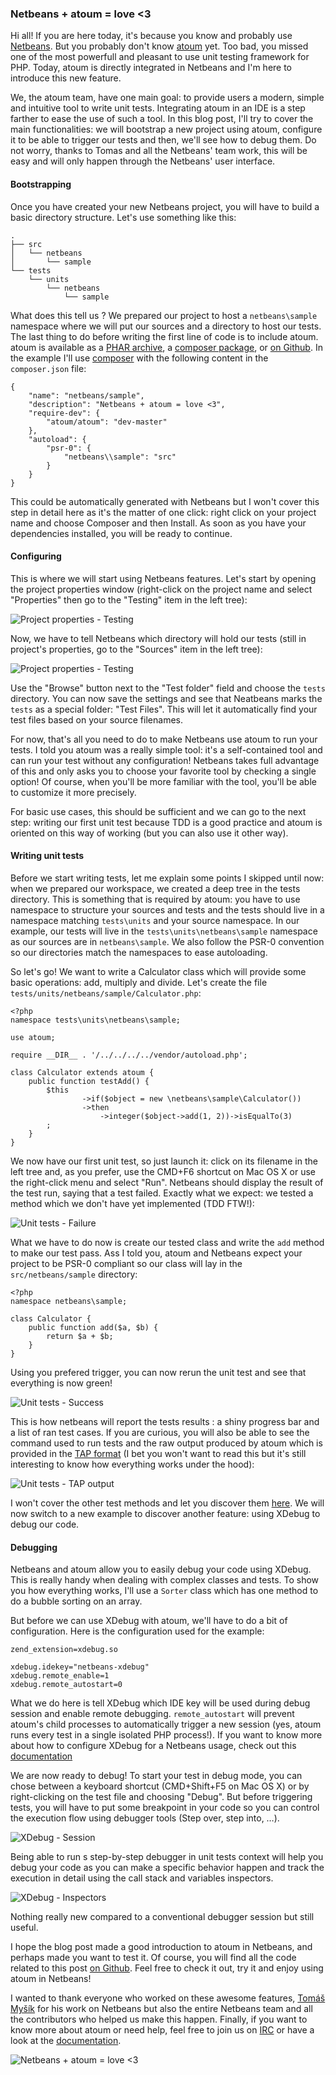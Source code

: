 ### Netbeans + atoum = love <3

Hi all! If you are here today, it's because you know and probably use [Netbeans](https://netbeans.org/features/php/). But you probably don't know [atoum](http://atoum.org) yet. Too bad, you missed one of the most powerfull and pleasant to use unit testing framework for PHP. Today, atoum is directly integrated in Netbeans and I'm here to introduce this new feature.

We, the atoum team, have one main goal: to provide users a modern, simple and intuitive tool to write unit tests. Integrating atoum in an IDE is a step farther to ease the use of such a tool. In this blog post, I'll try to cover the main functionalities: we will bootstrap a new project using atoum, configure it to be able to trigger our tests and then, we'll see how to debug them. Do not worry, thanks to Tomas and all the Netbeans' team work, this will be easy and will only happen through the Netbeans' user interface.

#### Bootstrapping

Once you have created your new Netbeans project, you will have to build a basic directory structure. Let's use something like this:

```
.
├── src
│   └── netbeans
│       └── sample
└── tests
    └── units
        └── netbeans
            └── sample
```

What does this tell us ? We prepared our project to host a ```netbeans\sample``` namespace where we will put our sources and a directory to host our tests. The last thing to do before writing the first line of code is to include atoum. atoum is available as a [PHAR archive](http://downloads.atoum.org/nightly/mageekguy.atoum.phar), a [composer package](https://packagist.org/packages/atoum/atoum), or [on Github](https://github.com/atoum/atoum). In the example I'll use [composer](http://getcomposer.org/) with the following content in the ```composer.json``` file:

```
{
    "name": "netbeans/sample",
    "description": "Netbeans + atoum = love <3",
    "require-dev": {
        "atoum/atoum": "dev-master"
    },
    "autoload": {
        "psr-0": {
            "netbeans\\sample": "src"
        }
    }
}
```

This could be automatically generated with Netbeans but I won't cover this step in detail here as it's the matter of one click: right click on your project name and choose Composer and then Install. As soon as you have your dependencies installed, you will be ready to continue.

#### Configuring

This is where we will start using Netbeans features. Let's start by opening the project properties window (right-click on the project name and select "Properties" then go to the "Testing" item in the left tree):

![Project properties - Testing](resources/images/configuring-1.png "Project properties - Testing")

Now, we have to tell Netbeans which directory will hold our tests (still in project's properties, go to the "Sources" item in the left tree):

![Project properties - Testing](resources/images/configuring-2.png "Project properties - Testing")

Use the "Browse" button next to the "Test folder" field and choose the ```tests``` directory. You can now save the settings and see that Neatbeans marks the ```tests``` as a special folder: "Test Files". This will let it automatically find your test files based on your source filenames.

For now, that's all you need to do to make Netbeans use atoum to run your tests. I told you atoum was a really simple tool: it's a self-contained tool and can run your test without any configuration! Netbeans takes full advantage of this and only asks you to choose your favorite tool by checking a single option! Of course, when you'll be more familiar with the tool, you'll be able to customize it more precisely.

For basic use cases, this should be sufficient and we can go to the next step: writing our first unit test because TDD is a good practice and atoum is oriented on this way of working (but you can also use it other way).

#### Writing unit tests

Before we start writing tests, let me explain some points I skipped until now: when we prepared our workspace, we created a deep tree in the tests directory. This is something that is required by atoum: you have to use namespace to structure your sources and tests and the tests should live in a namespace matching ```tests\units``` and your source namespace. In our example, our tests will live in the ```tests\units\netbeans\sample``` namespace as our sources are in ```netbeans\sample```. We also follow the PSR-0 convention so our directories match the namespaces to ease autoloading.

So let's go! We want to write a Calculator class which will provide some basic operations: add, multiply and divide. Let's create the file ```tests/units/netbeans/sample/Calculator.php```:

```
<?php
namespace tests\units\netbeans\sample;

use atoum;

require __DIR__ . '/../../../../vendor/autoload.php';

class Calculator extends atoum {
    public function testAdd() {
        $this
                ->if($object = new \netbeans\sample\Calculator())
                ->then
                    ->integer($object->add(1, 2))->isEqualTo(3)
        ;
    }
}
```

We now have our first unit test, so just launch it: click on its filename in the left tree and, as you prefer, use the CMD+F6 shortcut on Mac OS X or use the right-click menu and select "Run". Netbeans should display the result of the test run, saying that a test failed. Exactly what we expect: we tested a method which we don't have yet implemented (TDD FTW!):

![Unit tests - Failure](resources/images/result-2.png "Unit tests - Failure")

What we have to do now is create our tested class and write the ```add``` method to make our test pass. Ass I told you, atoum and Netbeans expect your project to be PSR-0 compliant so our class will lay in the ```src/netbeans/sample``` directory:

```
<?php
namespace netbeans\sample;

class Calculator {
    public function add($a, $b) {
        return $a + $b;
    }
}
```

Using you prefered trigger, you can now rerun the unit test and see that everything is now green!

![Unit tests - Success](resources/images/result-1.png "Unit tests - Success")

This is how netbeans will report the tests results : a shiny progress bar and a list of ran test cases. If you are curious, you will also be able to see the command used to run tests and the raw output produced by atoum which is provided in the [TAP format](http://podwiki.hexten.net/TAP/TAP.html?page=TAP "TAP format") (I bet you won't want to read this but it's still interesting to know how everything works under the hood):

![Unit tests - TAP output](resources/images/output-1.png "Unit tests - TAP output")

I won't cover the other test methods and let you discover them [here](https://github.com/jubianchi/atoum-sample). We will now switch to a new example to discover another feature: using XDebug to debug our code. 

#### Debugging

Netbeans and atoum allow you to easily debug your code using XDebug. This is really handy when dealing with complex classes and tests. To show you how everything works, I'll use a ```Sorter``` class which has one method to do a bubble sorting on an array.

But before we can use XDebug with atoum, we'll have to do a bit of configuration. Here is the configuration used for the example:

```
zend_extension=xdebug.so

xdebug.idekey="netbeans-xdebug"
xdebug.remote_enable=1
xdebug.remote_autostart=0
```

What we do here is tell XDebug which IDE key will be used during debug session and enable remote debugging. ```remote_autostart``` will prevent atoum's child processes to automatically trigger a new session (yes, atoum runs every test in a single isolated PHP process!). If you want to know more about how to configure XDebug for a Netbeans usage, check out this [documentation](http://wiki.netbeans.org/HowToConfigureXDebug "Netbeans XDebug configuration")

We are now ready to debug! To start your test in debug mode, you can chose between a keyboard shortcut (CMD+Shift+F5 on Mac OS X) or by right-clicking on the test file and choosing "Debug". But before triggering tests, you will have to put some breakpoint in your code so you can control the execution flow using debugger tools (Step over, step into, …).

![XDebug - Session](resources/images/xdebug.gif "XDebug - Session")

Being able to run s step-by-step debugger in unit tests context will help you debug your code as you can make a specific behavior happen and track the execution in detail using the call stack and variables inspectors. 

![XDebug - Inspectors](resources/images/inspectors.png "XDebug - Inspectors")

Nothing really new compared to a conventional debugger session but still useful.

I hope the blog post made a good introduction to atoum in Netbeans, and perhaps made you want to test it. Of course, you will find all the code related to this post [on Github](https://github.com/jubianchi/atoum-sample). Feel free to check it out, try it and enjoy using atoum in Netbeans!

I wanted to thank everyone who worked on these awesome features, [Tomáš Myšík](https://twitter.com/tmysik) for his work on Netbeans but also the entire Netbeans team and all the contributors who helped us make this happen. Finally, if you want to know more about atoum or need help, feel free to join us on [IRC](irc://irc.freenode.net/##atoum) or have a look at the [documentation](http://docs.atoum.org).

![Netbeans + atoum = love <3](resources/images/love.png "Netbeans + atoum = love <3")